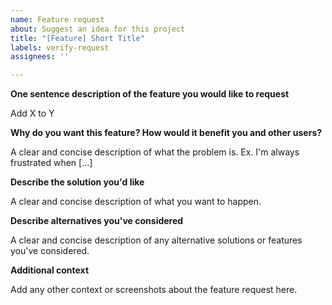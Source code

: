 ```yaml
---
name: Feature request
about: Suggest an idea for this project
title: "[Feature] Short Title"
labels: verify-request
assignees: ''

---
```


**One sentence description of the feature you would like to request**

Add X to Y

**Why do you want this feature? How would it benefit you and other users?**

A clear and concise description of what the problem is. Ex. I'm always frustrated when [...]

**Describe the solution you'd like**

A clear and concise description of what you want to happen.

**Describe alternatives you've considered**

A clear and concise description of any alternative solutions or features you've considered.

**Additional context**

Add any other context or screenshots about the feature request here.
